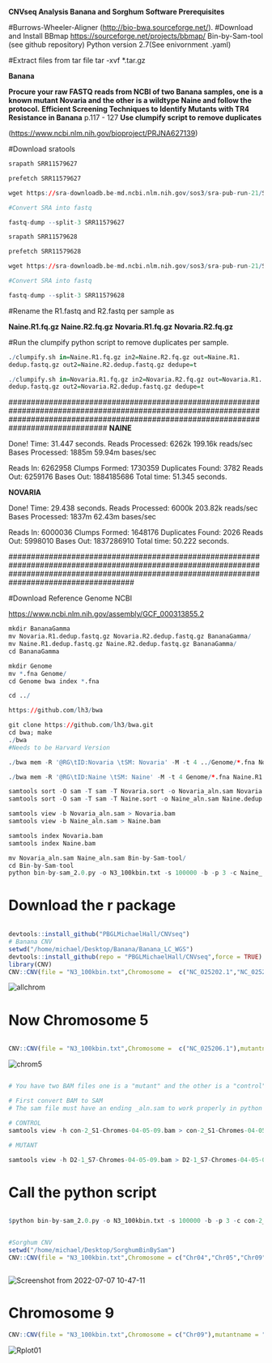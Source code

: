 **CNVseq Analysis Banana and Sorghum**
**Software Prerequisites**

#Burrows-Wheeler-Aligner
(http://bio-bwa.sourceforge.net/).
#Download and Install BBmap
https://sourceforge.net/projects/bbmap/
Bin-by-Sam-tool (see github repository)
Python version 2.7(See enivornment .yaml)


#Extract files from tar file
tar -xvf *.tar.gz


**Banana**

**Procure your raw FASTQ reads from NCBI of two Banana samples, one is a known mutant Novaria and the other is a wildtype Naine and follow the protocol.**
**Efficient Screening Techniques to Identify Mutants with TR4 Resistance in Banana**
p.117 - 127
**Use clumpify script to remove duplicates**


(https://www.ncbi.nlm.nih.gov/bioproject/PRJNA627139)

#Download sratools

```r
srapath SRR11579627

prefetch SRR11579627

wget https://sra-downloadb.be-md.ncbi.nlm.nih.gov/sos3/sra-pub-run-21/SRR11579627/SRR11579627.1

#Convert SRA into fastq

fastq-dump --split-3 SRR11579627
```

```r
srapath SRR11579628

prefetch SRR11579628

wget https://sra-downloadb.be-md.ncbi.nlm.nih.gov/sos3/sra-pub-run-21/SRR11579628/SRR11579628.1

#Convert SRA into fastq

fastq-dump --split-3 SRR11579628
```

#Rename the R1.fastq and R2.fastq per sample as 


**Naine.R1.fq.gz** 
**Naine.R2.fq.gz** 
**Novaria.R1.fq.gz** 
**Novaria.R2.fq.gz**


#Run the clumpify python script to remove duplicates per sample.

```r
./clumpify.sh in=Naine.R1.fq.gz in2=Naine.R2.fq.gz out=Naine.R1.
dedup.fastq.gz out2=Naine.R2.dedup.fastq.gz dedupe=t

./clumpify.sh in=Novaria.R1.fq.gz in2=Novaria.R2.fq.gz out=Novaria.R1.
dedup.fastq.gz out2=Novaria.R2.dedup.fastq.gz dedupe=t

```

##############################################################################################################################################################################################
**NAINE**

Done!
Time:                           31.447 seconds.
Reads Processed:         6262k  199.16k reads/sec
Bases Processed:         1885m  59.94m bases/sec

Reads In:              6262958
Clumps Formed:         1730359
Duplicates Found:         3782
Reads Out:             6259176
Bases Out:          1884185686
Total time:     51.345 seconds.

**NOVARIA**

Done!
Time:                           29.438 seconds.
Reads Processed:         6000k  203.82k reads/sec
Bases Processed:         1837m  62.43m bases/sec

Reads In:              6000036
Clumps Formed:         1648176
Duplicates Found:         2026
Reads Out:             5998010
Bases Out:          1837286910
Total time:     50.222 seconds.


####################################################################################################################################################################################################

#Download Reference Genome NCBI

https://www.ncbi.nlm.nih.gov/assembly/GCF_000313855.2

```r
mkdir BananaGamma
mv Novaria.R1.dedup.fastq.gz Novaria.R2.dedup.fastq.gz BananaGamma/
mv Naine.R1.dedup.fastq.gz Naine.R2.dedup.fastq.gz BananaGamma/
cd BananaGamma

mkdir Genome
mv *.fna Genome/
cd Genome bwa index *.fna

cd ../

https://github.com/lh3/bwa

git clone https://github.com/lh3/bwa.git
cd bwa; make
./bwa
#Needs to be Harvard Version

./bwa mem -R '@RG\tID:Novaria \tSM: Novaria' -M -t 4 ../Genome/*.fna Novaria.R2.dedup.fq Novaria.R2.dedup.fq > Novaria.dedup.sam

./bwa mem -R '@RG\tID:Naine \tSM: Naine' -M -t 4 Genome/*.fna Naine.R1.dedup.fastq.gz Naine.R2.dedup.fastq.gz > Naine.dedup.sam

samtools sort -O sam -T sam -T Novaria.sort -o Novaria_aln.sam Novaria.dedup.sam
samtools sort -O sam -T sam -T Naine.sort -o Naine_aln.sam Naine.dedup.sam

samtools view -b Novaria_aln.sam > Novaria.bam
samtools view -b Naine_aln.sam > Naine.bam

samtools index Novaria.bam
samtools index Naine.bam

mv Novaria_aln.sam Naine_aln.sam Bin-by-Sam-tool/
cd Bin-by-Sam-tool
python bin-by-sam_2.0.py -o N3_100kbin.txt -s 100000 -b -p 3 -c Naine_.aln.sam

```
# Download the r package

```r

devtools::install_github("PBGLMichaelHall/CNVseq")
# Banana CNV
setwd("/home/michael/Desktop/Banana/Banana_LC_WGS")
devtools::install_github(repo = "PBGLMichaelHall/CNVseq",force = TRUE)
library(CNV)
CNV::CNV(file = "N3_100kbin.txt",Chromosome =  c("NC_025202.1","NC_025203.1","NC_025203.1","NC_025204.1","NC_025205.1","NC_025206.1","NC_025207.1","NC_025208.1","NC_025209.1","NC_025210.1","NC_025211.1","NC_025212.1"),mutantname = "Novaria.Naine",controlname = "Naine.Naine",size = .75,alpha = .25,color="green")


```

![allchrom](https://user-images.githubusercontent.com/93121277/182371635-17ef6765-35d1-4f2d-a48c-0b60f540b921.png)


# Now Chromosome 5

```r 

CNV::CNV(file = "N3_100kbin.txt",Chromosome =  c("NC_025206.1"),mutantname = "Novaria.Naine",controlname = "Naine.Naine",size = .75,alpha = .25,color="green")

```

![chrom5](https://user-images.githubusercontent.com/93121277/182371880-7d171c23-b438-4f01-8e8e-2533db33270c.png)





```r

# You have two BAM files one is a "mutant" and the other is a "control"

# First convert BAM to SAM
# The sam file must have an ending _aln.sam to work properly in python script

# CONTROL
samtools view -h con-2_S1-Chromes-04-05-09.bam > con-2_S1-Chromes-04-05-09_aln.sam

# MUTANT

samtools view -h D2-1_S7-Chromes-04-05-09.bam > D2-1_S7-Chromes-04-05-09_aln.sam

```
# Call the python script
```r

$python bin-by-sam_2.0.py -o N3_100kbin.txt -s 100000 -b -p 3 -c con-2_S1-Chromes-04-05-09_aln.sam


#Sorghum CNV
setwd("/home/michael/Desktop/SorghumBinBySam")
CNV::CNV(file = "N3_100kbin.txt",Chromosome = c("Chr04","Chr05","Chr09"),mutantname = "con.2.NA",controlname = "D2.2.NA",size = .75,alpha = 5.0,color="green")



```

![Screenshot from 2022-07-07 10-47-11](https://user-images.githubusercontent.com/93121277/177732226-d01f0a94-76c4-4a94-b95b-efff8d06369f.png)




# Chromosome 9

```r
CNV::CNV(file = "N3_100kbin.txt",Chromosome = c("Chr09"),mutantname = "con.2.NA",controlname = "D2.2.NA",size = .75,alpha = 5.0)

```


![Rplot01](https://user-images.githubusercontent.com/93121277/177732470-bb9f650a-7595-428d-95b8-34f300c561a2.png)




